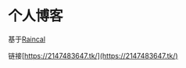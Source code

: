 # 个人博客 
基于[Raincal](https://github.com/Raincal/gatsby-yuque-starter)

链接[https://2147483647.tk/](https://2147483647.tk/)